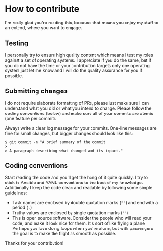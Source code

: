 # How to contribute

I'm really glad you're reading this, because that means you enjoy my stuff to an extend, where you want to engage.

## Testing

I personally try to ensure high quality content which means I test my roles against a set of operating systems. I appreciate if you do the same, but if you do not have the time or your contribution targets only one operating system just let me know and I will do the quality assurance for you if possible.

## Submitting changes

I do not require elaborate formatting of PRs, please just make sure I can understand what you did or what you intend to change. Please follow the coding conventions (below) and make sure all of your commits are atomic (one feature per commit).

Always write a clear log message for your commits. One-line messages are fine for small changes, but bigger changes should look like this:

    $ git commit -m "A brief summary of the commit
    > 
    > A paragraph describing what changed and its impact."

## Coding conventions

Start reading the code and you'll get the hang of it quite quickly. I  try to stick to Ansible and YAML conventions to the best of my knowledge. Additionally I keep the code clean and readable by following some simple guidelines:

  * Task names are enclosed by double quotation marks (`""`) and end with a period (`.`)
  * Truthy values are enclosed by single  quotation marks (`''`)
  * This is open source software. Consider the people who will read your code, and make it look nice for them. It's sort of like flying a plane: Perhaps you love doing loops when you're alone, but with passengers the goal is to make the flight as smooth as possible.

Thanks for your contribution!
